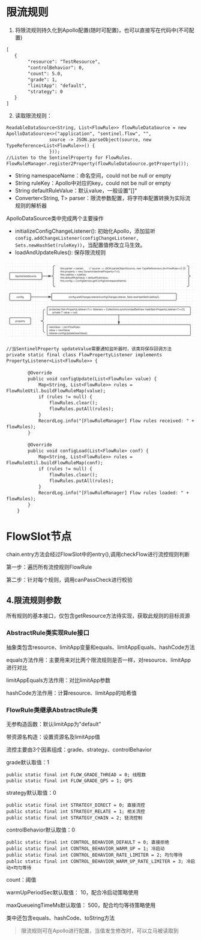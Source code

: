 # 限流规则

1. 将限流规则持久化到Apollo配置(随时可配置)，也可以直接写在代码中(不可配置)

```
[
   {
        "resource": "TestResource",
        "controlBehavior": 0,
        "count": 5.0,
        "grade": 1,
        "limitApp": "default",
        "strategy": 0
   }
]
```

2. 读取限流规则：

```
ReadableDataSource<String, List<FlowRule>> flowRuleDataSource = new ApolloDataSource<>("application", "sentinel.flow", "",
                source -> JSON.parseObject(source, new TypeReference<List<FlowRule>>() {
                }));
//Listen to the SentinelProperty for FlowRules.
FlowRuleManager.register2Property(flowRuleDataSource.getProperty());
```
- String namespaceName：命名空间，could not be null or empty
- String ruleKey：Apollo中对应的key，could not be null or empty
- String defaultRuleValue：默认value，一般设置"[]"
- Converter<String, T> parser：限流参数配置，将字符串配置转换为实际流规则的解析器

ApolloDataSource类中完成两个主要操作
- initializeConfigChangeListener(): 初始化Apollo，添加监听`config.addChangeListener(configChangeListener, Sets.newHashSet(ruleKey))`，当配置值修改立马生效。
- loadAndUpdateRules(): 保存限流规则

[picture]: https://github.com/Consck/gitbook/raw/master/picture/sentinel%20rule.jpg

![picture]



```
//当SentinelProperty updateValue需要通知监听器时，该类将保存回调方法
private static final class FlowPropertyListener implements PropertyListener<List<FlowRule>> {

        @Override
        public void configUpdate(List<FlowRule> value) {
            Map<String, List<FlowRule>> rules = FlowRuleUtil.buildFlowRuleMap(value);
            if (rules != null) {
                flowRules.clear();
                flowRules.putAll(rules);
            }
            RecordLog.info("[FlowRuleManager] Flow rules received: " + flowRules);
        }

        @Override
        public void configLoad(List<FlowRule> conf) {
            Map<String, List<FlowRule>> rules = FlowRuleUtil.buildFlowRuleMap(conf);
            if (rules != null) {
                flowRules.clear();
                flowRules.putAll(rules);
            }
            RecordLog.info("[FlowRuleManager] Flow rules loaded: " + flowRules);
        }
    }

```

# FlowSlot节点

chain.entry方法会经过FlowSlot中的entry(),调用checkFlow进行流控规则判断

第一步：遍历所有流控规则FlowRule

第二步：针对每个规则，调用canPassCheck进行校验







## 4.限流规则参数

所有规则的基本接口，仅包含getResource方法待实现，获取此规则的目标资源

### AbstractRule类实现Rule接口

抽象类包含resource、limitApp变量和equals、limitAppEquals、hashCode方法

equals方法作用：主要用来对比两个限流规则是否一样，对resource、limitApp进行对比

limitAppEquals方法作用：对比limitApp参数

hashCode方法作用：计算resource、limitApp的哈希值

### FlowRule类继承AbstractRule类

无参构造函数：默认limitApp为"default"

带资源名构造：设置资源名及limitApp值

流控主要由3个因素组成：grade、strategy、controlBehavior

grade默认取值：1

```
public static final int FLOW_GRADE_THREAD = 0; 线程数
public static final int FLOW_GRADE_QPS = 1; QPS
```

strategy默认取值：0

```
public static final int STRATEGY_DIRECT = 0; 直接流控
public static final int STRATEGY_RELATE = 1; 相关流控
public static final int STRATEGY_CHAIN = 2; 链流控制
```

controlBehavior默认取值：0

```
public static final int CONTROL_BEHAVIOR_DEFAULT = 0; 直接拒绝
public static final int CONTROL_BEHAVIOR_WARM_UP = 1; 冷启动
public static final int CONTROL_BEHAVIOR_RATE_LIMITER = 2; 均匀等待
public static final int CONTROL_BEHAVIOR_WARM_UP_RATE_LIMITER = 3; 冷启动+均匀等待
```

count：阈值

warmUpPeriodSec默认取值： 10，配合冷启动策略使用

maxQueueingTimeMs默认取值： 500，配合均匀等待策略使用

类中还包含equals、hashCode、toString方法

> 限流规则可在Apollo进行配置，当值发生修改时，可以立马被读取到





